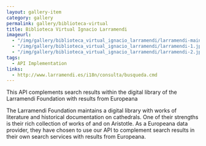 ```yaml
---
layout: gallery-item
category: gallery
permalink: gallery/biblioteca-virtual
title: Biblioteca Virtual Ignacio Larramendi
imageurl: 
  - "/img/gallery/biblioteca_virtual_ignacio_larramendi/larramendi-main.jpg"
  - "/img/gallery/biblioteca_virtual_ignacio_larramendi/larramendi-1.jpg"
  - "/img/gallery/biblioteca_virtual_ignacio_larramendi/larramendi-2.jpg"
tags: 
  - API Implementation
links:
  - http://www.larramendi.es/i18n/consulta/busqueda.cmd
---
```


This API complements search results within the digital library of the Larramendi Foundation with results from Europeana

The Larramendi Foundation maintains a digital library with works of literature and historical documentation on cathedrals. One of their strengths is their rich collection of works of and on Aristotle. As a Europeana data provider, they have chosen to use our API to complement search results in their own search services with results from Europeana.



